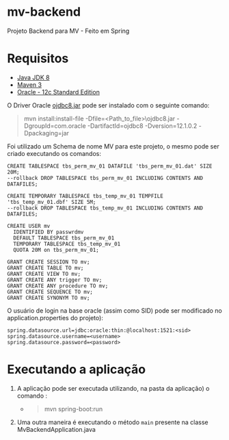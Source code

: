 # mv-backend
Projeto Backend para MV - Feito em Spring

# Requisitos

- [Java JDK 8](https://www.oracle.com/java/technologies/javase/javase-jdk8-downloads.html)
- [Maven 3](https://maven.apache.org/download.cgi)
- [Oracle - 12c Standard Edition](https://www.oracle.com/database/technologies/oracle-database-software-downloads.html#12c)

O Driver Oracle [ojdbc8.jar](https://www.oracle.com/database/technologies/jdbc-ucp-122-downloads.html) pode ser instalado com o seguinte comando:
>mvn install:install-file -Dfile=<Path_to_file>\ojdbc8.jar -DgroupId=com.oracle -DartifactId=ojdbc8 -Dversion=12.1.0.2 -Dpackaging=jar

Foi utilizado um Schema de nome MV para este projeto, o mesmo pode ser criado executando os comandos:

```
CREATE TABLESPACE tbs_perm_mv_01 DATAFILE 'tbs_perm_mv_01.dat' SIZE 20M;
--rollback DROP TABLESPACE tbs_perm_mv_01 INCLUDING CONTENTS AND DATAFILES;

CREATE TEMPORARY TABLESPACE tbs_temp_mv_01 TEMPFILE 'tbs_temp_mv_01.dbf' SIZE 5M;
--rollback DROP TABLESPACE tbs_temp_mv_01 INCLUDING CONTENTS AND DATAFILES;

CREATE USER mv
  IDENTIFIED BY passwrdmv
  DEFAULT TABLESPACE tbs_perm_mv_01
  TEMPORARY TABLESPACE tbs_temp_mv_01
  QUOTA 20M on tbs_perm_mv_01;

GRANT CREATE SESSION TO mv;
GRANT CREATE TABLE TO mv;
GRANT CREATE VIEW TO mv;
GRANT CREATE ANY trigger TO mv;
GRANT CREATE ANY procedure TO mv;
GRANT CREATE SEQUENCE TO mv;
GRANT CREATE SYNONYM TO mv;
```

O usuário de login na base oracle (assim como SID) pode ser modificado no application.properties do projeto):

```
spring.datasource.url=jdbc:oracle:thin:@localhost:1521:<sid>
spring.datasource.username=<username>
spring.datasource.password=<password>
```
# Executando a aplicação

1. A aplicação pode ser executada utilizando, na pasta da aplicação) o comando :
   - > mvn spring-boot:run
   
2. Uma outra maneira é executando o método `main` presente na classe MvBackendApplication.java
